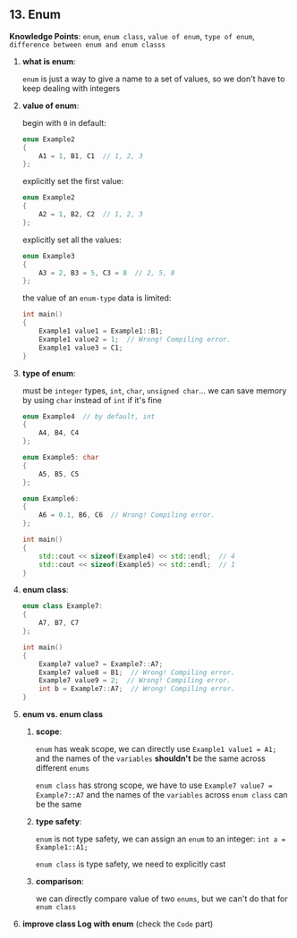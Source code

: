## 13. Enum

**Knowledge Points**: `enum`, `enum class`, `value of enum`, `type of enum`,  `difference between enum and enum classs`

1. **what is enum**: 

    `enum` is just a way to give a name to a set of values, so we don't have to keep dealing with integers

2. **value of enum**: 

    begin with `0` in default: 

    ```c++
    enum Example2
    {
        A1 = 1, B1, C1  // 1, 2, 3
    };
    ```

    explicitly set the first value: 

    ```c++
    enum Example2
    {
        A2 = 1, B2, C2  // 1, 2, 3
    };
    ```

    explicitly set all the values: 

    ```c++
    enum Example3
    {
        A3 = 2, B3 = 5, C3 = 8  // 2, 5, 8
    };
    ```

    the value of an `enum-type` data is limited: 

    ```c++
    int main()
    {
        Example1 value1 = Example1::B1;
        Example1 value2 = 1;  // Wrong! Compiling error.
        Example1 value3 = C1;
    }
    ```

3. **type of enum**: 

    must be `integer` types, `int`, `char`, `unsigned char`... we can save memory by using `char` instead of `int` if it's fine

    ```c++
    enum Example4  // by default, int
    {
        A4, B4, C4
    };
    
    enum Example5: char
    {
        A5, B5, C5
    };
    
    enum Example6:
    {
        A6 = 0.1, B6, C6  // Wrong! Compiling error.
    };
    
    int main()
    {
        std::cout << sizeof(Example4) << std::endl;  // 4
        std::cout << sizeof(Example5) << std::endl;  // 1
    }
    ```

4. **enum class**: 

    ```c++
    enum class Example7:
    {
        A7, B7, C7
    };
    
    int main()
    {
        Example7 value7 = Example7::A7;
        Example7 value8 = B1;  // Wrong! Compiling error.
        Example7 value9 = 2;  // Wrong! Compiling error.
        int b = Example7::A7;  // Wrong! Compiling error.
    }
    ```

5. **enum vs. enum class**

    1. **scope**: 

        `enum` has weak scope, we can directly use `Example1 value1 = A1;` and the names of the `variables` **shouldn't** be the same across different `enums`

        `enum class` has strong scope, we have to use `Example7 value7 = Example7::A7` and the names of the `variables` across `enum class` can be the same

    2. **type safety**: 

        `enum` is not type safety, we can assign an `enum` to an integer: `int a = Example1::A1;`

        `enum class` is type safety, we need to explicitly cast

    3. **comparison**: 

        we can directly compare value of two `enums`, but we can't do that for `enum class`

6. **improve class Log with enum** (check the `Code` part)